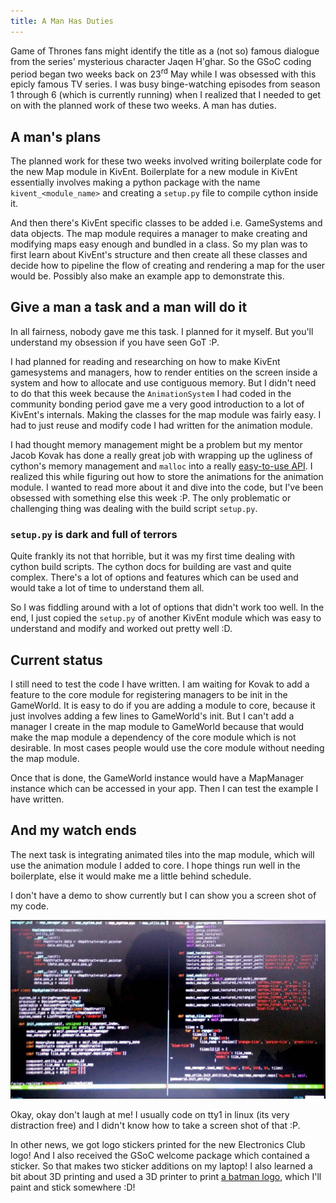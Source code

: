 ```yaml
---
title: A Man Has Duties
---
```


Game of Thrones fans might identify the title as a (not so)
famous dialogue from the series' mysterious character
Jaqen H'ghar. So the GSoC coding period began two weeks back
on 23<sup>rd</sup> May while I was obsessed with this epicly
famous TV series. I was busy binge-watching episodes from
season 1 through 6 (which is currently running) when I realized
that I needed to get on with the planned work of these two weeks.
A man has duties.

## A man's plans

The planned work for these two weeks involved writing boilerplate code
for the new Map module in KivEnt. Boilerplate for a new module in KivEnt
essentially involves making a python package with the name
`kivent_<module_name>` and creating a `setup.py` file to compile cython
inside it.

And then there's KivEnt specific classes to be added i.e. GameSystems and
data objects. The map module requires a manager to make creating and modifying
maps easy enough and bundled in a class. So my plan was to first learn about
KivEnt's structure and then create all these classes and decide how to pipeline
the flow of creating and rendering a map for the user would be.
Possibly also make an example app to demonstrate this.

## Give a man a task and a man will do it

In all fairness, nobody gave me this task. I planned for it myself.
But you'll understand my obsession if you have seen GoT :P.

I had planned for reading and researching on how to make KivEnt
gamesystems and managers, how to render entities on the screen
inside a system and how to allocate and use contiguous memory.
But I didn't need to do that this week because the `AnimationSystem`
I had coded in the community bonding period gave me a very good
introduction to a lot of KivEnt's internals. Making the classes for
the map module was fairly easy. I had to just reuse and modify code I
had written for the animation module.

I had thought memory management might be a problem but my mentor
Jacob Kovak has done a really great job with wrapping up the ugliness
of cython's memory management and `malloc` into a really [easy-to-use API](//www.kivent.org/docs/memory_handlers.html).
I realized this while figuring out how to store the animations for the
animation module. I wanted to read more about it and dive into the code,
but I've been obsessed with something else this week :P. The only problematic
or challenging thing was dealing with the build script `setup.py`.

### `setup.py` is dark and full of terrors

Quite frankly its not that horrible, but it was my first time dealing
with cython build scripts. The cython docs for building are vast and
quite complex. There's a lot of options and features which can be used
and would take a lot of time to understand them all.

So I was fiddling around with a lot of options that didn't work too well.
In the end, I just copied the `setup.py` of another KivEnt module which
was easy to understand and modify and worked out pretty well :D.

## Current status

I still need to test the code I have written. I am waiting for
Kovak to add a feature to the core module for registering managers
to be init in the GameWorld. It is easy to do if you are adding a module
to core, because it just involves adding a few lines to GameWorld's init.
But I can't add a manager I create in the map module to GameWorld because
that would make the map module a dependency of the core module which is
not desirable. In most cases people would use the core module without
needing the map module.

Once that is done, the GameWorld instance would have a MapManager instance
which can be accessed in your app. Then I can test the example I have written.

## And my watch ends

The next task is integrating animated tiles into the map module, which will use
the animation module I added to core. I hope things run well in the boilerplate,
else it would make me a little behind schedule.

I don't have a demo to show currently but I can show you a screen shot of my code.

![tty1](/img/tty1.jpg)

Okay, okay don't laugh at me! I usually code on tty1 in linux (its very distraction free)
and I didn't know how to take a screen shot of that :P.

In other news, we got logo stickers printed for the new Electronics Club logo!
And I also received the GSoC welcome package which contained a sticker. So that
makes two sticker additions on my laptop! I also learned a bit about 3D printing
and used a 3D printer to print [a batman logo](http://www.thingiverse.com/thing:320808), which I'll paint and stick somewhere :D!
